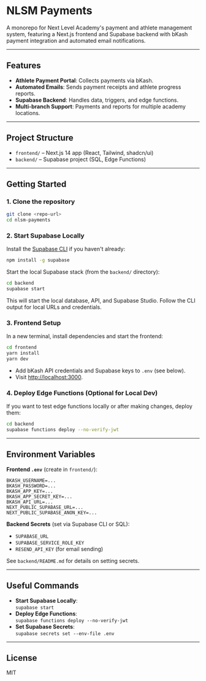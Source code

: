 # NLSM Payments

A monorepo for Next Level Academy's payment and athlete management system, featuring a Next.js frontend and Supabase backend with bKash payment integration and automated email notifications.

---

## Features

- **Athlete Payment Portal**: Collects payments via bKash.
- **Automated Emails**: Sends payment receipts and athlete progress reports.
- **Supabase Backend**: Handles data, triggers, and edge functions.
- **Multi-branch Support**: Payments and reports for multiple academy locations.

---

## Project Structure

- `frontend/` – Next.js 14 app (React, Tailwind, shadcn/ui)
- `backend/` – Supabase project (SQL, Edge Functions)

---

## Getting Started

### 1. Clone the repository

```bash
git clone <repo-url>
cd nlsm-payments
```

### 2. Start Supabase Locally

Install the [Supabase CLI](https://supabase.com/docs/guides/cli) if you haven't already:

```bash
npm install -g supabase
```

Start the local Supabase stack (from the `backend/` directory):

```bash
cd backend
supabase start
```

This will start the local database, API, and Supabase Studio. Follow the CLI output for local URLs and credentials.

### 3. Frontend Setup

In a new terminal, install dependencies and start the frontend:

```bash
cd frontend
yarn install
yarn dev
```

- Add bKash API credentials and Supabase keys to `.env` (see below).
- Visit [http://localhost:3000](http://localhost:3000).

### 4. Deploy Edge Functions (Optional for Local Dev)

If you want to test edge functions locally or after making changes, deploy them:

```bash
cd backend
supabase functions deploy --no-verify-jwt
```

---

## Environment Variables

**Frontend `.env`** (create in `frontend/`):

```
BKASH_USERNAME=...
BKASH_PASSWORD=...
BKASH_APP_KEY=...
BKASH_APP_SECRET_KEY=...
BKASH_API_URL=...
NEXT_PUBLIC_SUPABASE_URL=...
NEXT_PUBLIC_SUPABASE_ANON_KEY=...
```

**Backend Secrets** (set via Supabase CLI or SQL):

- `SUPABASE_URL`
- `SUPABASE_SERVICE_ROLE_KEY`
- `RESEND_API_KEY` (for email sending)

See `backend/README.md` for details on setting secrets.

---

## Useful Commands

- **Start Supabase Locally**:  
  `supabase start`
- **Deploy Edge Functions**:  
  `supabase functions deploy --no-verify-jwt`
- **Set Supabase Secrets**:  
  `supabase secrets set --env-file .env`

---

## License

MIT 